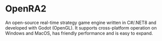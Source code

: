 # OpenRA2
An open-source real-time strategy game engine written in C#/.NET8 and developed with Godot (OpenGL). It supports cross-platform operation on Windows and MacOS, has friendly performance and is easy to expand.
